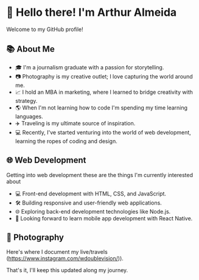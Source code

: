 # 👋 Hello there! I'm Arthur Almeida

Welcome to my GitHub profile!

## 📚 About Me

- 🎓 I'm a journalism graduate with a passion for storytelling.
- 📷 Photography is my creative outlet; I love capturing the world around me.
- 📈 I hold an MBA in marketing, where I learned to bridge creativity with strategy.
- 🌎 When I'm not learning how to code I'm spending my time learning languages.
- ✈️ Traveling is my ultimate source of inspiration.
- 💻 Recently, I've started venturing into the world of web development, learning the ropes of coding and design.

## 🌐 Web Development

Getting into web development these are the things I'm currently interested about

- 💻 Front-end development with HTML, CSS, and JavaScript.
- 🛠️ Building responsive and user-friendly web applications.
- 🌐 Exploring back-end development technologies like Node.js.
- 📱 Looking forward to learn mobile app development with React Native.

## 📸 Photography

Here's where I document my live/travels (https://www.instagram.com/wdoublevision/)).

That's it, I'll keep this updated along my journey.
